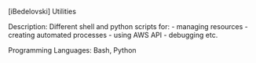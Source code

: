 
[iBedelovski] Utilities

Description:
	Different shell and python scripts for: 
	- managing resources 
	- creating automated processes
	- using AWS API
	- debugging etc.

Programming Languages:
	Bash, Python

